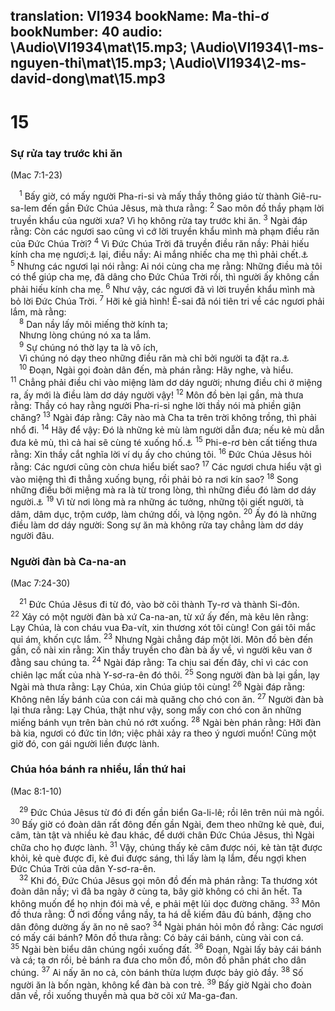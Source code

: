 translation: VI1934
bookName: Ma-thi-ơ 
bookNumber: 40
audio: \Audio\VI1934\mat\15.mp3; \Audio\VI1934\1-ms-nguyen-thi\mat\15.mp3; \Audio\VI1934\2-ms-david-dong\mat\15.mp3
-------

<div class="title"><h1>15</h1><h3>Sự rửa tay trước khi ăn</h3><p>(Mac 7:1-23)</p></div>
<span class="verse mat_15_1"> <sup>1</sup> Bấy giờ, có mấy người Pha-ri-si và mấy thầy thông giáo từ thành Giê-ru-sa-lem đến gần Đức Chúa Jêsus, mà thưa rằng: </span>
<span class="verse mat_15_2"><sup>2</sup> Sao môn đồ thầy phạm lời truyền khẩu của người xưa? Vì họ không rửa tay trước khi ăn. </span>
<span class="verse mat_15_3"><sup>3</sup> Ngài đáp rằng: Còn các ngươi sao cũng vì cớ lời truyền khẩu mình mà phạm điều răn của Đức Chúa Trời? </span>
<span class="verse mat_15_4"><sup>4</sup> Vì Đức Chúa Trời đã truyền điều răn nầy: Phải hiếu kính cha mẹ ngươi;<a data-toggle="tooltip" data-placement="bottom" title="Xu 20:12; Phu 5:16">⚓</a> lại, điều nầy: Ai mắng nhiếc cha mẹ thì phải chết.<a data-toggle="tooltip" data-placement="bottom" title=" Xu 21:17; Le 20:9">⚓</a></span>
<span class="verse mat_15_5"><sup>5</sup> Nhưng các ngươi lại nói rằng: Ai nói cùng cha mẹ rằng: Những điều mà tôi có thể giúp cha mẹ, đã dâng cho Đức Chúa Trời rồi, thì người ấy không cần phải hiếu kính cha mẹ. </span>
<span class="verse mat_15_6"><sup>6</sup> Như vậy, các ngươi đã vì lời truyền khẩu mình mà bỏ lời Đức Chúa Trời. </span>
<span class="verse mat_15_7"><sup>7</sup> Hỡi kẻ giả hình! Ê-sai đã nói tiên tri về các ngươi phải lắm, mà rằng: <br/></span>
<span class="verse mat_15_8"> <sup>8</sup> Dan nầy lấy môi miếng thờ kính ta; <br/> Nhưng lòng chúng nó xa ta lắm. <br/></span>
<span class="verse mat_15_9"> <sup>9</sup> Sự chúng nó thờ lạy ta là vô ích, <br/> Vì chúng nó dạy theo những điều răn mà chỉ bởi người ta đặt ra.<a data-toggle="tooltip" data-placement="bottom" title="Es 29:13">⚓</a><br/></span>
<span class="verse mat_15_10"> <sup>10</sup> Đoạn, Ngài gọi đoàn dân đến, mà phán rằng: Hãy nghe, và hiểu. </span>
<span class="verse mat_15_11"><sup>11</sup> Chẳng phải điều chi vào miệng làm dơ dáy người; nhưng điều chi ở miệng ra, ấy mới là điều làm dơ dáy người vậy! </span>
<span class="verse mat_15_12"><sup>12</sup> Môn đồ bèn lại gần, mà thưa rằng: Thầy có hay rằng người Pha-ri-si nghe lời thầy nói mà phiền giận chăng? </span>
<span class="verse mat_15_13"><sup>13</sup> Ngài đáp rằng: Cây nào mà Cha ta trên trời không trồng, thì phải nhổ đi. </span>
<span class="verse mat_15_14"><sup>14</sup> Hãy để vậy: Đó là những kẻ mù làm người dẫn đưa; nếu kẻ mù dẫn đưa kẻ mù, thì cả hai sẽ cùng té xuống hố.<a data-toggle="tooltip" data-placement="bottom" title="Lu 6:39">⚓</a></span>
<span class="verse mat_15_15"><sup>15</sup> Phi-e-rơ bèn cất tiếng thưa rằng: Xin thầy cắt nghĩa lời ví dụ ấy cho chúng tôi. </span>
<span class="verse mat_15_16"><sup>16</sup> Đức Chúa Jêsus hỏi rằng: Các ngươi cũng còn chưa hiểu biết sao? </span>
<span class="verse mat_15_17"><sup>17</sup> Các ngươi chưa hiểu vật gì vào miệng thì đi thẳng xuống bụng, rồi phải bỏ ra nơi kín sao? </span>
<span class="verse mat_15_18"><sup>18</sup> Song những điều bởi miệng mà ra là từ trong lòng, thì những điều đó làm dơ dáy người.<a data-toggle="tooltip" data-placement="bottom" title="Mat 12:34">⚓</a></span>
<span class="verse mat_15_19"><sup>19</sup> Vì từ nơi lòng mà ra những ác tưởng, những tội giết người, tà dâm, dâm dục, trộm cướp, làm chứng dối, và lộng ngôn. </span>
<span class="verse mat_15_20"><sup>20</sup> Ấy đó là những điều làm dơ dáy người: Song sự ăn mà không rửa tay chẳng làm dơ dáy người đâu. <br/></span>
<div class="title"><h3>Người đàn bà Ca-na-an</h3><p>(Mac 7:24-30)</p></div>
<span class="verse mat_15_21"> <sup>21</sup> Đức Chúa Jêsus đi từ đó, vào bờ cõi thành Ty-rơ và thành Si-đôn. </span>
<span class="verse mat_15_22"><sup>22</sup> Xảy có một người đàn bà xứ Ca-na-an, từ xứ ấy đến, mà kêu lên rằng: Lạy Chúa, là con cháu vua Đa-vít, xin thương xót tôi cùng! Con gái tôi mắc quỉ ám, khốn cực lắm. </span>
<span class="verse mat_15_23"><sup>23</sup> Nhưng Ngài chẳng đáp một lời. Môn đồ bèn đến gần, cố nài xin rằng: Xin thầy truyền cho đàn bà ấy về, vì người kêu van ở đằng sau chúng ta. </span>
<span class="verse mat_15_24"><sup>24</sup> Ngài đáp rằng: Ta chịu sai đến đây, chỉ vì các con chiên lạc mất của nhà Y-sơ-ra-ên đó thôi. </span>
<span class="verse mat_15_25"><sup>25</sup> Song người đàn bà lại gần, lạy Ngài mà thưa rằng: Lạy Chúa, xin Chúa giúp tôi cùng! </span>
<span class="verse mat_15_26"><sup>26</sup> Ngài đáp rằng: Không nên lấy bánh của con cái mà quăng cho chó con ăn. </span>
<span class="verse mat_15_27"><sup>27</sup> Người đàn bà lại thưa rằng: Lạy Chúa, thật như vậy, song mấy con chó con ăn những miếng bánh vụn trên bàn chủ nó rớt xuống. </span>
<span class="verse mat_15_28"><sup>28</sup> Ngài bèn phán rằng: Hỡi đàn bà kia, ngươi có đức tin lớn; việc phải xảy ra theo ý ngươi muốn! Cũng một giờ đó, con gái người liền được lành. <br/></span>
<div class="title"><h3>Chúa hóa bánh ra nhiều, lần thứ hai</h3><p>(Mac 8:1-10)</p></div>
<span class="verse mat_15_29"> <sup>29</sup> Đức Chúa Jêsus từ đó đi đến gần biển Ga-li-lê; rồi lên trên núi mà ngồi. </span>
<span class="verse mat_15_30"><sup>30</sup> Bấy giờ có đoàn dân rất đông đến gần Ngài, đem theo những kẻ què, đui, câm, tàn tật và nhiều kẻ đau khác, để dưới chân Đức Chúa Jêsus, thì Ngài chữa cho họ được lành. </span>
<span class="verse mat_15_31"><sup>31</sup> Vậy, chúng thấy kẻ câm được nói, kẻ tàn tật được khỏi, kẻ què được đi, kẻ đui được sáng, thì lấy làm lạ lắm, đều ngợi khen Đức Chúa Trời của dân Y-sơ-ra-ên. <br/></span>
<span class="verse mat_15_32"> <sup>32</sup> Khi đó, Đức Chúa Jêsus gọi môn đồ đến mà phán rằng: Ta thương xót đoàn dân nầy; vì đã ba ngày ở cùng ta, bây giờ không có chi ăn hết. Ta không muốn để họ nhịn đói mà về, e phải mệt lủi dọc đường chăng. </span>
<span class="verse mat_15_33"><sup>33</sup> Môn đồ thưa rằng: Ở nơi đồng vắng nầy, ta há dễ kiếm đâu đủ bánh, đặng cho dân đông dường ấy ăn no nê sao? </span>
<span class="verse mat_15_34"><sup>34</sup> Ngài phán hỏi môn đồ rằng: Các ngươi có mấy cái bánh? Môn đồ thưa rằng: Có bảy cái bánh, cùng vài con cá. </span>
<span class="verse mat_15_35"><sup>35</sup> Ngài bèn biểu dân chúng ngồi xuống đất. </span>
<span class="verse mat_15_36"><sup>36</sup> Đoạn, Ngài lấy bảy cái bánh và cá; tạ ơn rồi, bẻ bánh ra đưa cho môn đồ, môn đồ phân phát cho dân chúng. </span>
<span class="verse mat_15_37"><sup>37</sup> Ai nấy ăn no cả, còn bánh thừa lượm được bảy giỏ đầy. </span>
<span class="verse mat_15_38"><sup>38</sup> Số người ăn là bốn ngàn, không kể đàn bà con trẻ. </span>
<span class="verse mat_15_39"><sup>39</sup> Bấy giờ Ngài cho đoàn dân về, rồi xuống thuyền mà qua bờ cõi xứ Ma-ga-đan. <br/></span>
